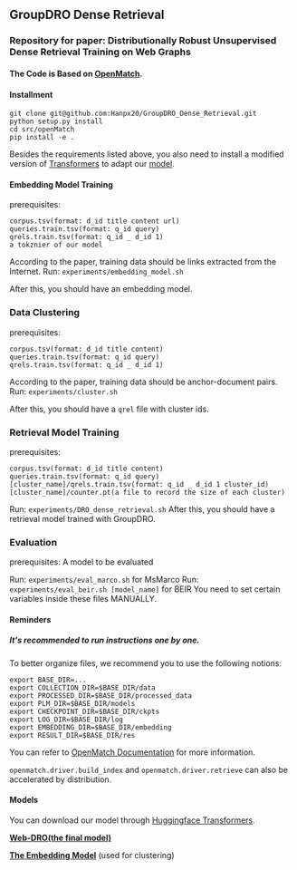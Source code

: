 ## GroupDRO Dense Retrieval
### Repository for paper: Distributionally Robust Unsupervised Dense Retrieval Training on Web Graphs
#### The Code is Based on [OpenMatch](https://github.com/OpenMatch/OpenMatch).

#### Installment
```
git clone git@github.com:Hanpx20/GroupDRO_Dense_Retrieval.git
python setup.py install
cd src/openMatch
pip install -e .
```
Besides the requirements listed above, you also need to install a modified version of [Transformers](https://github.com/Veronicium/AnchorDR/tree/main/transformers) to adapt our [model](https://huggingface.co/OpenMatch/Web-DRO).


#### Embedding Model Training
prerequisites:
```
corpus.tsv(format: d_id title content url)
queries.train.tsv(format: q_id query)
qrels.train.tsv(format: q_id _ d_id 1)
a tokznier of our model
```
According to the paper, training data should be links extracted from the Internet.
Run: `experiments/embedding_model.sh`

After this, you should have an embedding model.
### Data Clustering
prerequisites:
```
corpus.tsv(format: d_id title content)
queries.train.tsv(format: q_id query)
qrels.train.tsv(format: q_id _ d_id 1)
```
According to the paper, training data should be anchor-document pairs.
Run: `experiments/cluster.sh`

After this, you should have a `qrel` file with cluster ids.

### Retrieval Model Training
prerequisites:
```
corpus.tsv(format: d_id title content)
queries.train.tsv(format: q_id query)
[cluster_name]/qrels.train.tsv(format: q_id _ d_id 1 cluster_id)
[cluster_name]/counter.pt(a file to record the size of each cluster)
```
Run: `experiments/DRO_dense_retrieval.sh`
After this, you should have a retrieval model trained with GroupDRO.

### Evaluation
prerequisites: A model to be evaluated

Run: `experiments/eval_marco.sh` for MsMarco
Run: `experiments/eval_beir.sh [model_name]` for BEIR
You need to set certain variables inside these files MANUALLY.

#### Reminders

##### It's recommended to run instructions one by one.
To better organize files, we recommend you to use the following notions:
```
export BASE_DIR=...
export COLLECTION_DIR=$BASE_DIR/data
export PROCESSED_DIR=$BASE_DIR/processed_data
export PLM_DIR=$BASE_DIR/models
export CHECKPOINT_DIR=$BASE_DIR/ckpts
export LOG_DIR=$BASE_DIR/log
export EMBEDDING_DIR=$BASE_DIR/embedding
export RESULT_DIR=$BASE_DIR/res
```
You can refer to [OpenMatch Documentation](https://openmatch.readthedocs.io/en/latest/) for more information.

`openmatch.driver.build_index` and `openmatch.driver.retrieve` can also be accelerated by distribution.

#### Models

You can download our model through [Huggingface Transformers](huggingface.co). 

<b>[Web-DRO(the final model)](https://huggingface.co/OpenMatch/Web-DRO)</b>

<b>[The Embedding Model](https://huggingface.co/OpenMatch/Web-Graph-Embedding)</b> (used for clustering)